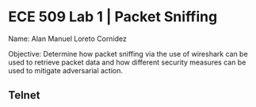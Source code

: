 # ECE 509 Lab 1 | Packet Sniffing

Name: Alan Manuel Loreto Cornidez

Objective: Determine how packet sniffing via the use of wireshark can be used to retrieve packet data and how different security measures can be used to mitigate adversarial action.

## Telnet
